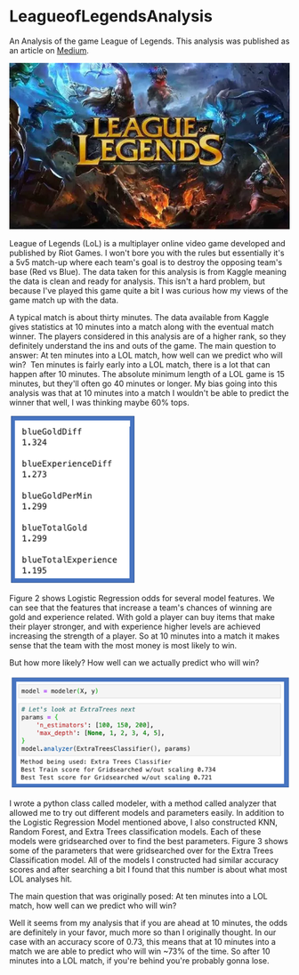 # LeagueofLegendsAnalysis
An Analysis of the game League of Legends. This analysis was published as an article on [Medium](https://blog.stata.com/2016/11/15/introduction-to-bayesian-statistics-part-2-mcmc-and-the-metropolis-hastings-algorithm/).  

![](./images/League-of-Legends.jpeg)

League of Legends (LoL) is a multiplayer online video game developed and published by Riot Games. I won't bore you with the rules but essentially it's a 5v5 match-up where each team's goal is to destroy the opposing team's base (Red vs Blue). The data taken for this analysis is from Kaggle meaning the data is clean and ready for analysis. This isn't a hard problem, but because I've played this game quite a bit I was curious how my views of the game match up with the data. 
  
A typical match is about thirty minutes. The data available from Kaggle gives statistics at 10 minutes into a match along with the eventual match winner. The players considered in this analysis are of a higher rank, so they definitely understand the ins and outs of the game.
The main question to answer: At ten minutes into a LOL match, how well can we predict who will win? 
Ten minutes is fairly early into a LOL match, there is a lot that can happen after 10 minutes. The absolute minimum length of a LOL game is 15 minutes, but they'll often go 40 minutes or longer. My bias going into this analysis was that at 10 minutes into a match I wouldn't be able to predict the winner that well, I was thinking maybe 60% tops.  
  
![](./images/metrics1.png)  
  
Figure 2 shows Logistic Regression odds for several model features. We can see that the features that increase a team's chances of winning are gold and experience related. With gold a player can buy items that make their player stronger, and with experience higher levels are achieved increasing the strength of a player. So at 10 minutes into a match it makes sense that the team with the most money is most likely to win.  
  
But how more likely? How well can we actually predict who will win?  
  
![](./images/metrics2.png)  
   
I wrote a python class called modeler, with a method called analyzer that allowed me to try out different models and parameters easily. In addition to the Logistic Regression Model mentioned above, I also constructed KNN, Random Forest, and Extra Trees classification models. Each of these models were gridsearched over to find the best parameters. Figure 3 shows some of the parameters that were gridsearched over for the Extra Trees Classification model. All of the models I constructed had similar accuracy scores and after searching a bit I found that this number is about what most LOL analyses hit.   
  
The main question that was originally posed: At ten minutes into a LOL match, how well can we predict who will win?  
  
Well it seems from my analysis that if you are ahead at 10 minutes, the odds are definitely in your favor, much more so than I originally thought. In our case with an accuracy score of 0.73, this means that at 10 minutes into a match we are able to predict who will win ~73% of the time. So after 10 minutes into a LOL match, if you're behind you're probably gonna lose.  
